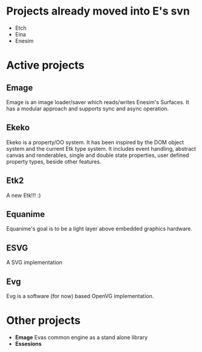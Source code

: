 # Projects already moved into E's svn #
  * Etch
  * Eina
  * Enesim

# Active projects #
## Emage ##
Emage is an image loader/saver which reads/writes Enesim's Surfaces. It has a modular approach and supports sync and async operation.

## Ekeko ##
Ekeko is a property/OO system. It has been inspired by the DOM object system and the current Etk type system. It includes event handling, abstract canvas and renderables, single and double state properties, user defined property types, beside other features.

## Etk2 ##
A new Etk!!! :)

## Equanime ##
Equanime's goal is to be a light layer above embedded graphics hardware.

## ESVG ##
A SVG implementation

## Evg ##
Evg is a software (for now) based OpenVG implementation.

# Other projects #
  * **Emage** Evas common engine as a stand alone library
  * **Essesions**